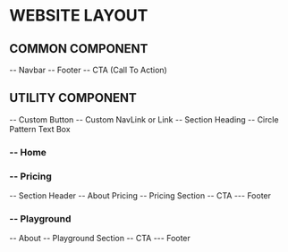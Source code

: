 # WEBSITE LAYOUT

## COMMON COMPONENT
  -- Navbar
  -- Footer
  -- CTA (Call To Action)

## UTILITY COMPONENT
  -- Custom Button
  -- Custom NavLink or Link
  -- Section Heading
  -- Circle Pattern Text Box

### -- Home


### -- Pricing
   -- Section Header
   -- About Pricing
   -- Pricing Section
   -- CTA
   --- Footer


### -- Playground
   -- About
   -- Playground Section
   -- CTA
   --- Footer